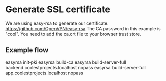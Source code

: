 # Generate SSL certificate

We are using easy-rsa to generate our certificate. <https://github.com/OpenVPN/easy-rsa>
The CA password in this example is "cool".
You need to add the ca.crt file to your browser trust store.

## Example flow

easyrsa init-pki
easyrsa build-ca
easyrsa build-server-full backend.coolestprojects.localhost nopass
easyrsa build-server-full app.coolestprojects.localhost nopass